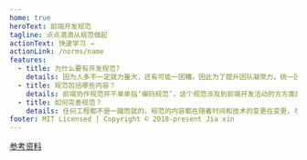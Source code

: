 ```yaml
---
home: true
heroText: 前端开发规范
tagline: 点点滴滴从规范做起
actionText: 快速学习 →
actionLink: /norms/name
features:
  - title: 为什么要有开发规范?
    details: 因为人多不一定就力量大，还有可能一团糟。因此为了提升团队凝聚力，统一团队代码风格，优化团队协作效率，需要推出专门的《前端开发规范手册》来约束同一项目不同程序员的代码风格。
  - title: 规范包括哪些内容？
    details: 前端协作规范并不单单指‘编码规范’，这个规范涉及到前端开发活动的方方面面，例如代码库的管理、前后端协作、代码规范、兼容性规范。
  - title: 如何完善规范？
    details: 任何工程都不是一蹴而就的，规范的内容都在随着时间和技术的变更在变更，与时俱进，集思广益方能达到最佳的状态。
footer: MIT Licensed | Copyright © 2018-present Jia xin
---
```


[参考资料](http://imweb.github.io/CodeGuide/)
